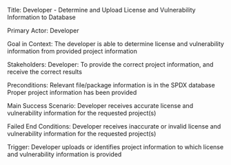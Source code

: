 Title: Developer - Determine and Upload License and Vulnerability Information to Database

Primary Actor: Developer

Goal in Context: The developer is able to determine license and vulnerability information from provided project information

Stakeholders:
Developer: To provide the correct project information, and receive the correct results

Preconditions:
Relevant file/package information is in the SPDX database
Proper project information has been provided

Main Success Scenario: Developer receives accurate license and vulnerability information for the requested project(s)

Failed End Conditions: Developer receives inaccurate or invalid license and vulnerability information for the requested project(s)

Trigger:  Developer uploads or identifies project information to which license and vulnerability information is provided
